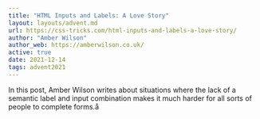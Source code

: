 ```yaml
---
title: "HTML Inputs and Labels: A Love Story"
layout: layouts/advent.md
url: https://css-tricks.com/html-inputs-and-labels-a-love-story/
author: "Amber Wilson"
author_web: https://amberwilson.co.uk/
active: true
date: 2021-12-14
tags: advent2021
---
```


In this post, Amber Wilson writes about situations where the lack of a semantic label and input combination makes it much harder for all sorts of people to complete forms.å